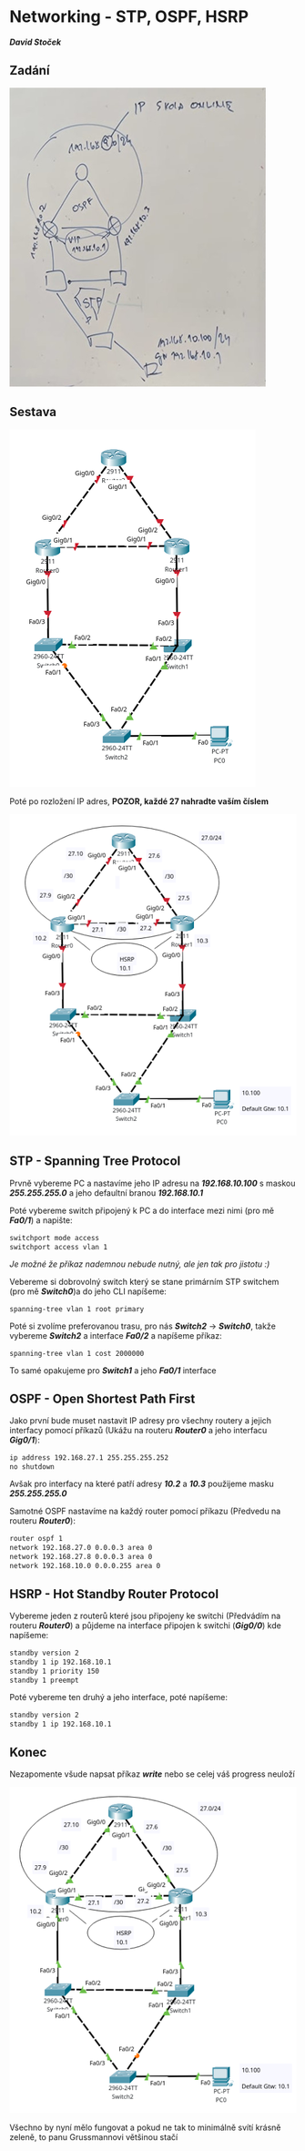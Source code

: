 # Networking - STP, OSPF, HSRP

***David Stoček***

## Zadání

![Zadání](./img/zadani.jpg)

## Sestava

![start](./img/start.png)

Poté po rozložení IP adres, **POZOR, každé 27 nahradte vaším číslem**

![start-desc](./img/start-desc.png)

## STP - Spanning Tree Protocol

Prvně vybereme PC a nastavíme jeho IP adresu na ***192.168.10.100*** s maskou ***255.255.255.0*** a jeho defaultní branou ***192.168.10.1***

Poté vybereme switch připojený k PC a do interface mezi nimi (pro mě ***Fa0/1***) a napište:

    switchport mode access
    switchport access vlan 1

*Je možné že příkaz nademnou nebude nutný, ale jen tak pro jistotu :)*

Vebereme si dobrovolný switch který se stane primárním STP switchem (pro mě ***Switch0***)a do jeho CLI napíšeme:
    
    spanning-tree vlan 1 root primary

Poté si zvolíme preferovanou trasu, pro nás ***Switch2*** -> ***Switch0***, takže vybereme ***Switch2*** a interface ***Fa0/2*** a napíšeme příkaz:

    spanning-tree vlan 1 cost 2000000

To samé opakujeme pro ***Switch1*** a jeho ***Fa0/1*** interface

## OSPF - Open Shortest Path First

Jako první bude muset nastavit IP adresy pro všechny routery a jejich interfacy pomocí příkazů (Ukážu na routeru ***Router0*** a jeho interfacu ***Gig0/1***):

    ip address 192.168.27.1 255.255.255.252
    no shutdown

Avšak pro interfacy na které patří adresy ***10.2*** a ***10.3*** použijeme masku ***255.255.255.0***

Samotné OSPF nastavíme na každý router pomocí příkazu (Předvedu na routeru ***Router0***): 

    router ospf 1
    network 192.168.27.0 0.0.0.3 area 0
    network 192.168.27.8 0.0.0.3 area 0
    network 192.168.10.0 0.0.0.255 area 0

## HSRP - Hot Standby Router Protocol

Vybereme jeden z routerů které jsou připojeny ke switchi (Předvádím na routeru ***Router0***) a půjdeme na interface připojen k switchi (***Gig0/0***) kde napíšeme:

    standby version 2
    standby 1 ip 192.168.10.1
    standby 1 priority 150
    standby 1 preempt

Poté vybereme ten druhý a jeho interface, poté napíšeme:

    standby version 2
    standby 1 ip 192.168.10.1

## Konec

Nezapomente všude napsat příkaz ***write*** nebo se celej váš progress neuloží

![end](./img/end.png)

Všechno by nyní mělo fungovat a pokud ne tak to minimálně svítí krásně zeleně, to panu Grussmannovi většinou stačí
